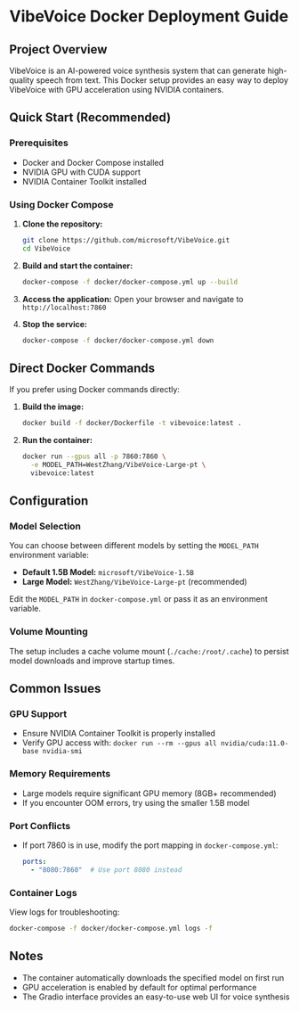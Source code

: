 # VibeVoice Docker Deployment Guide

## Project Overview

VibeVoice is an AI-powered voice synthesis system that can generate high-quality speech from text. This Docker setup provides an easy way to deploy VibeVoice with GPU acceleration using NVIDIA containers.

## Quick Start (Recommended)

### Prerequisites
- Docker and Docker Compose installed
- NVIDIA GPU with CUDA support
- NVIDIA Container Toolkit installed

### Using Docker Compose

1. **Clone the repository:**
   ```bash
   git clone https://github.com/microsoft/VibeVoice.git
   cd VibeVoice
   ```

2. **Build and start the container:**
   ```bash
   docker-compose -f docker/docker-compose.yml up --build
   ```

3. **Access the application:**
   Open your browser and navigate to `http://localhost:7860`

4. **Stop the service:**
   ```bash
   docker-compose -f docker/docker-compose.yml down
   ```

## Direct Docker Commands

If you prefer using Docker commands directly:

1. **Build the image:**
   ```bash
   docker build -f docker/Dockerfile -t vibevoice:latest .
   ```

2. **Run the container:**
   ```bash
   docker run --gpus all -p 7860:7860 \
     -e MODEL_PATH=WestZhang/VibeVoice-Large-pt \
     vibevoice:latest
   ```

## Configuration

### Model Selection

You can choose between different models by setting the `MODEL_PATH` environment variable:

- **Default 1.5B Model:** `microsoft/VibeVoice-1.5B`
- **Large Model:** `WestZhang/VibeVoice-Large-pt` (recommended)

Edit the `MODEL_PATH` in `docker-compose.yml` or pass it as an environment variable.

### Volume Mounting

The setup includes a cache volume mount (`./cache:/root/.cache`) to persist model downloads and improve startup times.

## Common Issues

### GPU Support
- Ensure NVIDIA Container Toolkit is properly installed
- Verify GPU access with: `docker run --rm --gpus all nvidia/cuda:11.0-base nvidia-smi`

### Memory Requirements
- Large models require significant GPU memory (8GB+ recommended)
- If you encounter OOM errors, try using the smaller 1.5B model

### Port Conflicts
- If port 7860 is in use, modify the port mapping in `docker-compose.yml`:
  ```yaml
  ports:
    - "8080:7860"  # Use port 8080 instead
  ```

### Container Logs
View logs for troubleshooting:
```bash
docker-compose -f docker/docker-compose.yml logs -f
```

## Notes

- The container automatically downloads the specified model on first run
- GPU acceleration is enabled by default for optimal performance
- The Gradio interface provides an easy-to-use web UI for voice synthesis